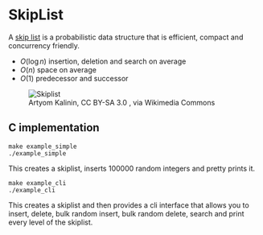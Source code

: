 # SkipList

A [skip list](https://en.wikipedia.org/wiki/Skip_list) is a probabilistic data structure that is efficient, compact and concurrency friendly.

- $O(\log n)$ insertion, deletion and search on average
- $O(n)$ space on average
- $O(1)$ predecessor and successor

<figure>
  <img
  src="https://upload.wikimedia.org/wikipedia/commons/2/2c/Skip_list_add_element-en.gif"
  alt="Skiplist">
  <figcaption>Artyom Kalinin, CC BY-SA 3.0 <https://creativecommons.org/licenses/by-sa/3.0>, via Wikimedia Commons</figcaption>
</figure>

## C implementation

```
make example_simple
./example_simple
```

This creates a skiplist, inserts 100000 random integers and pretty prints it.

```
make example_cli
./example_cli
```

This creates a skiplist and then provides a cli interface that allows you to insert, delete, bulk random insert, bulk random delete, search and print every level of the skiplist.

